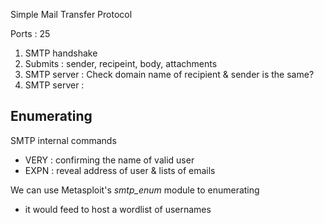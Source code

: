 Simple Mail Transfer Protocol

Ports : 25

1. SMTP handshake
2. Submits : sender, recipeint, body, attachments
3. SMTP server : Check domain name of recipient & sender is the same?
4. SMTP server : 

## Enumerating

SMTP internal commands
* VERY : confirming the name of valid user
* EXPN : reveal address of user & lists of emails

We can use Metasploit's *smtp_enum* module to enumerating
* it would feed to host a wordlist of usernames